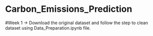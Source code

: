 # Carbon_Emissions_Prediction

#Week 1
-> Download the original dataset and follow the step to clean dataset using Data_Preparation.ipynb file.
